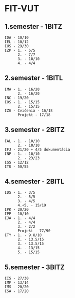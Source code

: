 # FIT-VUT

## 1.semester - 1BITZ

    IDA - 10/10
    IEL - 10/12
    IUS - 29/30
    IZP - 1. - 5/5
          2. - 7/7
          3. - 10/10
          4. - 4/4
          
## 2.semester - 1BITL

    IMA - 1. - 16/20
          2. - 16/20
    INC - 19/20
    IOS - 1. - 15/15
          2. - 15/15
    IZG - Cvičenia - 16/18
          Projekt - 17/18
         
## 3.semester - 2BITZ

    IAL - 1. - 10/10
          2. - 10/10
    IFJ - 21/20 + 4/5 dokumentácia
    INP - 1. - 10/10
          2. - 23/23
    ISS - 12/12
    ITU - 50/55

## 4.semester - 2BITL
    
    IDS - 1. - 3/5
          2. - 5/5
          3. - 4/5
          4.+5. - 15/19 
    IPK - 20/20
    IPP - 10/10
    IJA - 1. - 4/4
          2. - 4/4
          3. - 2/2
          Projekt - 77/90
    ITY - 1. - 9.8/10
          2. - 13.5/15
          3. - 13.5/15
          4. - 13/15
          5. - 15/15
          
## 5.semester - 3BITZ
    
    IIS - 27/30
    IMP - 13/14
    IMS - 20/20
    ISA - 17/20

